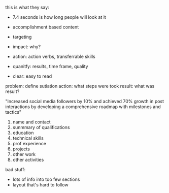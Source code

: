 this is what they say:
- 7.4 seconds is how long people will look at it
- accomplishment based content
- targeting

- impact: why?
- action: action verbs, transferrable skills
- quanitfy: results, time frame, quality
- clear: easy to read

problem: define sutiation
action: what steps were took
result: what was result?

"Increased social media followers by 10% and achieved 70% growth in post interactions by developing a comprehensive roadmap with milestones and tactics"

1. name and contact
2. sunmmary of qualifications
3. education
4. technical skills
5. prof experience
6. projects
7. other work
8. other activities

bad stuff:
- lots of info into too few sections
- layout that's hard to follow

